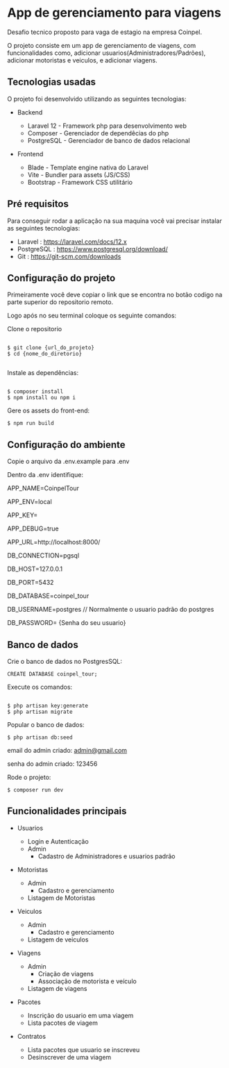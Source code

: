 # App de gerenciamento para viagens

Desafio tecnico proposto para vaga de estagio na empresa Coinpel.

O projeto consiste em um app de gerenciamento de viagens, com funcionalidades como, adicionar usuarios(Administradores/Padrões), adicionar motoristas e veiculos, e adicionar viagens.

## Tecnologias usadas

O projeto foi desenvolvido utilizando as seguintes tecnologias:

* Backend
	 - Laravel 12 - Framework php para desenvolvimento web
	 - Composer - Gerenciador de dependêcias do php
	 - PostgreSQL - Gerenciador de banco de dados relacional
	 
* Frontend
	- Blade - Template engine nativa do Laravel
	- Vite - Bundler para assets (JS/CSS)
	- Bootstrap - Framework CSS utilitário

## Pré requisitos

Para conseguir rodar a aplicação na sua maquina você vai precisar instalar as seguintes tecnologias:


- Laravel : https://laravel.com/docs/12.x
- PostgreSQL : https://www.postgresql.org/download/
- Git : https://git-scm.com/downloads

## Configuração do projeto

Primeiramente você deve copiar o link que se encontra no botão codigo na parte superior do repositorio remoto.

Logo após no seu terminal coloque os seguinte comandos:

Clone o repositorio

```

$ git clone {url_do_projeto}
$ cd {nome_do_diretorio}


```
Instale as dependências:

```

$ composer install
$ npm install ou npm i

```
Gere os assets do front-end:

```
$ npm run build

```
## Configuração do ambiente

Copie o arquivo da .env.example para .env

Dentro da .env identifique: 

APP_NAME=CoinpelTour  

APP_ENV=local  

APP_KEY=  

APP_DEBUG=true  

APP_URL=http://localhost:8000/  


DB_CONNECTION=pgsql  

DB_HOST=127.0.0.1  

DB_PORT=5432  

DB_DATABASE=coinpel_tour  

DB_USERNAME=postgres // Normalmente o usuario padrão do postgres

DB_PASSWORD= {Senha do seu usuario}

## Banco de dados

Crie o banco de dados no PostgresSQL:

```
CREATE DATABASE coinpel_tour;

```

Execute os comandos:

```

$ php artisan key:generate
$ php artisan migrate

```

Popular o banco de dados:

```
$ php artisan db:seed

```

email do admin criado: admin@gmail.com  

senha do admin criado: 123456  

Rode o projeto:
```
$ composer run dev

```

## Funcionalidades principais

* Usuarios
	- Login e Autenticação
	* Admin
		- Cadastro de Administradores e usuarios padrão
		
* Motoristas
	- Admin
		- Cadastro e gerenciamento
	- Listagem de Motoristas
	
* Veiculos
	- Admin
		- Cadastro e gerenciamento
	- Listagem de veiculos
	
* Viagens
	- Admin
		- Criação de viagens
		- Associação de motorista e veículo
	- Listagem de viagens

* Pacotes
	- Inscrição do usuario em uma viagem
	- Lista pacotes de viagem

* Contratos
	- Lista pacotes que usuario se inscreveu
	- Desinscrever de uma viagem
